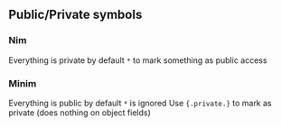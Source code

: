 ## Public/Private symbols
### Nim
Everything is private by default
`*` to mark something as public access
### Minim
Everything is public by default
`*` is ignored
Use `{.private.}` to mark as private (does nothing on object fields)
